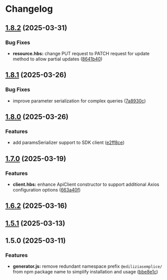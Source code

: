 # Changelog

## [1.8.2](https://github.com/enricodeleo/aquasdk/compare/v1.8.1...v1.8.2) (2025-03-31)

### Bug Fixes

* **resource.hbs:** change PUT request to PATCH request for update method to allow partial updates ([8641b40](https://github.com/enricodeleo/aquasdk/commit/8641b40e5daefe7cf6ba1c5fb776f882cc847bb9))

## [1.8.1](https://github.com/enricodeleo/aquasdk/compare/v1.8.0...v1.8.1) (2025-03-26)

### Bug Fixes

* improve parameter serialization for complex queries ([7a8930c](https://github.com/enricodeleo/aquasdk/commit/7a8930cc00536d17e6cd0053117a9b8f94217a35))

## [1.8.0](https://github.com/enricodeleo/aquasdk/compare/v1.7.0...v1.8.0) (2025-03-26)

### Features

* add paramsSerializer support to SDK client ([e2ff8ce](https://github.com/enricodeleo/aquasdk/commit/e2ff8ce74b15075374c7d70025bf7367a8c04c10))

## [1.7.0](https://github.com/enricodeleo/aquasdk/compare/v1.6.2...v1.7.0) (2025-03-19)

### Features

* **client.hbs:** enhance ApiClient constructor to support additional Axios configuration options ([663a40f](https://github.com/enricodeleo/aquasdk/commit/663a40f4698f59b4720fd6509ea96a8ec3f5d910))

## [1.6.2](https://github.com/enricodeleo/aquasdk/compare/v1.6.1...v1.6.2) (2025-03-16)

## [1.5.1](https://github.com/enricodeleo/aquasdk/compare/1.5.0...1.5.1) (2025-03-13)

## 1.5.0 (2025-03-11)


### Features

* **generator.js:** remove redundant namespace prefix `@ediliziasemplice/` from npm package name to simplify installation and usage ([bbe8e1c](https://github.com/enricodeleo/aquasdk/commit/bbe8e1c325809598831349ea30e309f1950266de))
